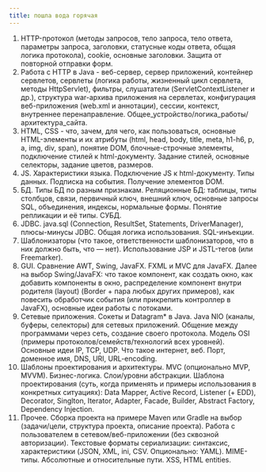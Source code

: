 ```yaml
---
title: пошла вода горячая
---
```

1. HTTP-протокол (методы запросов, тело запроса, тело ответа, параметры запроса, заголовки, статусные коды ответа, общая логика протокола), cookie, основные заголовки. Защита от повторной отправки форм.
2. Работа с HTTP в Java - веб-сервер, сервер приложений, контейнер сервлетов, сервлеты (логика работы, жизненный цикл сервлета, методы HttpServlet), фильтры, слушататели (ServletContextListener и др.), структура war-архива приложения на сервлетах, конфигурация веб-приложения (web.xml и аннотации), сессии, контекст, внутреннее перенаправление. Общее_устройство/логика_работы/архитектура_сайта.
3. HTML, CSS - что, зачем, для чего, как пользоваться, основные HTML-элементы и их атрибуты (html, head, body, title, meta, h1-h6, p, a, img, div, span), понятие DOM, блочные-строчные элементы, подключение стилей к html-документу. Задание стилей, основные селекторы, задание цветов, размеров.
4. JS. Характеристики языка. Подключение JS к html-документу. Типы данных. Подписка на события. Получение элементов DOM. 
5. БД. Типы БД по разным признакам. Реляционные БД: таблицы, типы столбцов, связи, первичный ключ, внешний ключ, основные запросы SQL, объединения, индексы, нормальные формы. Понятие репликации и её типы. СУБД.
6. JDBC. java.sql (Connection, ResultSet, Statements, DriverManager), плюсы-минусы JDBC. Общая логика использования. SQL-инъекции. 
7. Шаблонизаторы (что такое, ответственности шаблонизаторов, что в них должно быть, что — нет). Использование JSP и JSTL-тегов (или Freemarker). 
8. GUI. Сравнение AWT, Swing, JavaFX. FXML и MVC для JavaFX. Далее на выбор Swing/JavaFX: что такое компонент, как создать окно, как добавить компоненты в окно, распределение компонент внутри родителя (layout) (Border + пара любых других примеров), как повесить обработчик события (или прикрепить контроллер в JavaFX), основные идеи работы с потоками.
9. Сетевые приложения. Сокеты и Datagram* в Java. Java NIO (каналы, буферы, селекторы) для сетевых приложений. Общение между программами через сеть, создание своего протокола. Модель OSI (примеры протоколов/семейств/технологий всех уровней). Основные идеи IP, TCP, UDP. Что такое интернет, веб. Порт, доменное имя, DNS, URI, URL-encoding. 
10. Шаблоны проектирования и архитектуры. MVC (опционально MVP, MVVM). Бизнес-логика. Слои/уровни абстракции. Шаблона проектирования (суть, когда применять и примеры использования в конкретных ситуациях): Data Mapper, Active Record, Listener (+ EDD), Decorator, Singlton, Iterator, Adapter, Facade, Builder, Abstract Factory, Dependency Injection.
11. Прочее. Сборка проекта на примере Maven или Gradle на выбор (задачи/цели, структура проекта, описание проекта).  Работа с пользователем в сетевом/веб-приложении (без сквозной авторизации). Текстовые форматы сериализации: синтаксис, характеристики (JSON, XML, ini, CSV. Опционально: YAML). MIME-типы. Абсолютные и относительные пути. XSS, HTML entities.